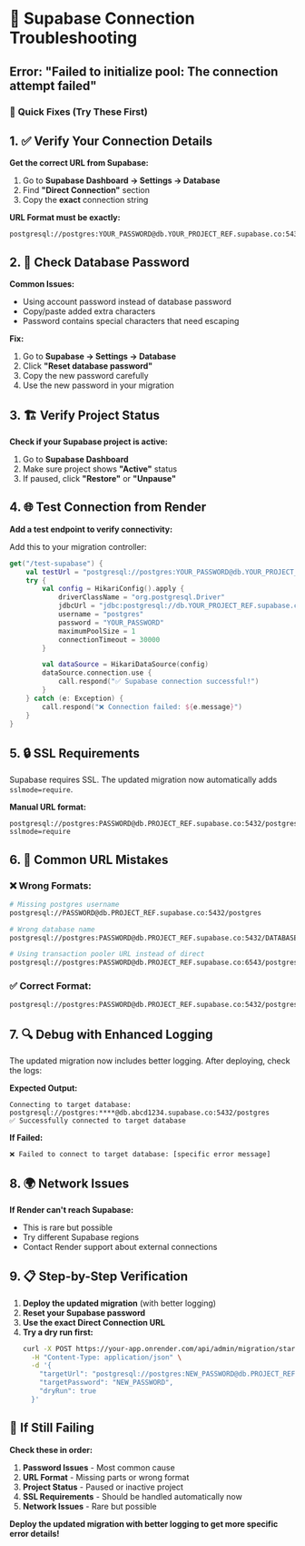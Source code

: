 # 🔧 Supabase Connection Troubleshooting

## Error: "Failed to initialize pool: The connection attempt failed"

### 🎯 **Quick Fixes (Try These First)**

## 1. ✅ **Verify Your Connection Details**

**Get the correct URL from Supabase:**
1. Go to **Supabase Dashboard → Settings → Database**
2. Find **"Direct Connection"** section
3. Copy the **exact** connection string

**URL Format must be exactly:**
```
postgresql://postgres:YOUR_PASSWORD@db.YOUR_PROJECT_REF.supabase.co:5432/postgres
```

## 2. 🔐 **Check Database Password**

**Common Issues:**
- Using account password instead of database password
- Copy/paste added extra characters
- Password contains special characters that need escaping

**Fix:**
1. Go to **Supabase → Settings → Database**
2. Click **"Reset database password"**
3. Copy the new password carefully
4. Use the new password in your migration

## 3. 🏗️ **Verify Project Status**

**Check if your Supabase project is active:**
1. Go to **Supabase Dashboard**
2. Make sure project shows **"Active"** status
3. If paused, click **"Restore"** or **"Unpause"**

## 4. 🌐 **Test Connection from Render**

**Add a test endpoint to verify connectivity:**

Add this to your migration controller:

```kotlin
get("/test-supabase") {
    val testUrl = "postgresql://postgres:YOUR_PASSWORD@db.YOUR_PROJECT_REF.supabase.co:5432/postgres"
    try {
        val config = HikariConfig().apply {
            driverClassName = "org.postgresql.Driver"
            jdbcUrl = "jdbc:postgresql://db.YOUR_PROJECT_REF.supabase.co:5432/postgres?sslmode=require"
            username = "postgres"
            password = "YOUR_PASSWORD"
            maximumPoolSize = 1
            connectionTimeout = 30000
        }

        val dataSource = HikariDataSource(config)
        dataSource.connection.use {
            call.respond("✅ Supabase connection successful!")
        }
    } catch (e: Exception) {
        call.respond("❌ Connection failed: ${e.message}")
    }
}
```

## 5. 🔒 **SSL Requirements**

Supabase requires SSL. The updated migration now automatically adds `sslmode=require`.

**Manual URL format:**
```
postgresql://postgres:PASSWORD@db.PROJECT_REF.supabase.co:5432/postgres?sslmode=require
```

## 6. 📍 **Common URL Mistakes**

### ❌ **Wrong Formats:**
```bash
# Missing postgres username
postgresql://PASSWORD@db.PROJECT_REF.supabase.co:5432/postgres

# Wrong database name
postgresql://postgres:PASSWORD@db.PROJECT_REF.supabase.co:5432/DATABASE_NAME

# Using transaction pooler URL instead of direct
postgresql://postgres:PASSWORD@db.PROJECT_REF.supabase.co:6543/postgres
```

### ✅ **Correct Format:**
```bash
postgresql://postgres:PASSWORD@db.PROJECT_REF.supabase.co:5432/postgres
```

## 7. 🔍 **Debug with Enhanced Logging**

The updated migration now includes better logging. After deploying, check the logs:

**Expected Output:**
```
Connecting to target database: postgresql://postgres:****@db.abcd1234.supabase.co:5432/postgres
✅ Successfully connected to target database
```

**If Failed:**
```
❌ Failed to connect to target database: [specific error message]
```

## 8. 🌍 **Network Issues**

**If Render can't reach Supabase:**
- This is rare but possible
- Try different Supabase regions
- Contact Render support about external connections

## 9. 📋 **Step-by-Step Verification**

1. **Deploy the updated migration** (with better logging)
2. **Reset your Supabase password**
3. **Use the exact Direct Connection URL**
4. **Try a dry run first:**
   ```bash
   curl -X POST https://your-app.onrender.com/api/admin/migration/start \
     -H "Content-Type: application/json" \
     -d '{
       "targetUrl": "postgresql://postgres:NEW_PASSWORD@db.PROJECT_REF.supabase.co:5432/postgres",
       "targetPassword": "NEW_PASSWORD",
       "dryRun": true
     }'
   ```

## 🚨 **If Still Failing**

**Check these in order:**

1. **Password Issues** - Most common cause
2. **URL Format** - Missing parts or wrong format
3. **Project Status** - Paused or inactive project
4. **SSL Requirements** - Should be handled automatically now
5. **Network Issues** - Rare but possible

**Deploy the updated migration with better logging to get more specific error details!**